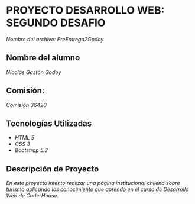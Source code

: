 # PROYECTO DESARROLLO WEB: SEGUNDO DESAFIO
*Nombre del archivo: PreEntrega2Godoy*

## Nombre del alumno
*Nicolás Gastón Godoy*

## Comisión: 
*Comisión 36420*

## Tecnologías Utilizadas
- *HTML 5*
- *CSS 3*
- *Bootstrap 5.2*

## Descripción de Proyecto
*En este proyecto intento realizar una página institucional chilena sobre turismo aplicando
los conocimiento que aprendo en el curso de _Desarrollo Web_ de CoderHouse.*